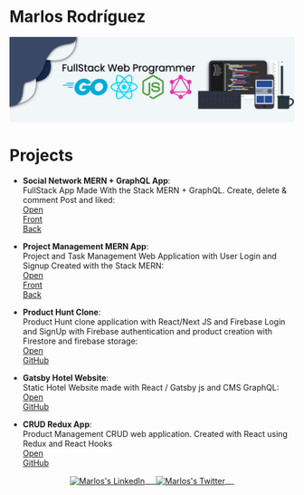 # Marlos Rodríguez
![Banner](https://github.com/Marlos-Rodriguez/Marlos-Rodriguez/raw/master/NewBanner.png)
# Projects
* **Social Network MERN + GraphQL App**:  
FullStack App Made With the Stack MERN + GraphQL. Create, delete & comment Post and liked:  
   [Open](https://serene-lamarr-885e86.netlify.app/)  
   [Front](https://github.com/Marlos-Rodriguez/MERNG-Next-Comment-Front)  
   [Back](https://github.com/Marlos-Rodriguez/MERN-GraphQL-Comment-Back)

* **Project Management MERN App**:  
Project and Task Management Web Application with User Login and Signup Created with the Stack MERN:  
   [Open](https://silly-hoover-e3bf9c.netlify.app/)  
   [Front](https://github.com/Marlos-Rodriguez/MERN-Task-Cliente)  
   [Back](https://github.com/Marlos-Rodriguez/MERN-Task-Servidor)

* **Product Hunt Clone**:  
Product Hunt clone application with React/Next JS and Firebase Login and SignUp with Firebase authentication and product creation with Firestore and firebase storage:  
   [Open](https://adoring-lewin-b7bac8.netlify.app/)  
   [GitHub](https://github.com/Marlos-Rodriguez/Product-Hunt-Next-Firebase)

* **Gatsby Hotel Website**:  
Static Hotel Website made with React / Gatsby js and CMS GraphQL:  
   [Open](https://pedantic-wilson-8d21bd.netlify.app/)  
   [GitHub](https://github.com/Marlos-Rodriguez/Gatsby-Hotel)

* **CRUD Redux App**:  
Product Management CRUD web application. Created with React using Redux and React Hooks  
   [Open](https://marlos-rodriguez.github.io/Crud-Redux/#/)  
   [GitHub](https://github.com/Marlos-Rodriguez/Crud-Redux)

<p align="center">
    <a href="https://www.linkedin.com/in/marlos-rodriguez/" target="blank">
        <img align="center" alt="Marlos's LinkedIn" width="30px"
            src="https://www.vectorlogo.zone/logos/linkedin/linkedin-icon.svg" /> &nbsp; &nbsp;
    </a>
    <a href="https://twitter.com/RodriguezMarlos" target="blank">
        <img align="center" alt="Marlos's Twitter" width="30px"
            src="https://www.vectorlogo.zone/logos/twitter/twitter-official.svg" /> &nbsp; &nbsp;
    </a>
</p>
